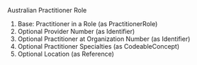 Australian Practitioner Role

1. Base: Practitioner in a Role (as PractitionerRole)
1. Optional Provider Number (as Identifier)
1. Optional Practitioner at Organization Number (as Identifier)
1. Optional Practitioner Specialties (as CodeableConcept)
1. Optional Location (as Reference)


